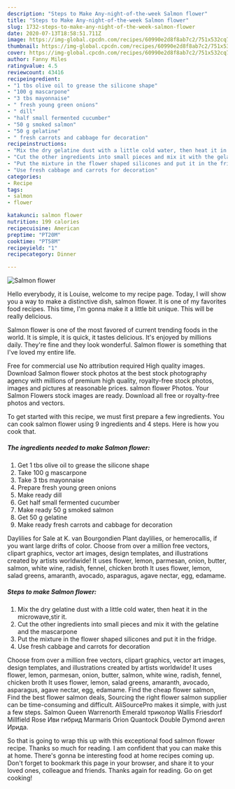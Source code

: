 ```yaml
---
description: "Steps to Make Any-night-of-the-week Salmon flower"
title: "Steps to Make Any-night-of-the-week Salmon flower"
slug: 1732-steps-to-make-any-night-of-the-week-salmon-flower
date: 2020-07-13T18:58:51.711Z
image: https://img-global.cpcdn.com/recipes/60990e2d8f8ab7c2/751x532cq70/salmon-flower-recipe-main-photo.jpg
thumbnail: https://img-global.cpcdn.com/recipes/60990e2d8f8ab7c2/751x532cq70/salmon-flower-recipe-main-photo.jpg
cover: https://img-global.cpcdn.com/recipes/60990e2d8f8ab7c2/751x532cq70/salmon-flower-recipe-main-photo.jpg
author: Fanny Miles
ratingvalue: 4.5
reviewcount: 43416
recipeingredient:
- "1 tbs olive oil to grease the silicone shape"
- "100 g mascarpone"
- "3 tbs mayonnaise"
- " fresh young green onions"
- " dill"
- "half small fermented cucumber"
- "50 g smoked salmon"
- "50 g gelatine"
- " fresh carrots and cabbage for decoration"
recipeinstructions:
- "Mix the dry gelatine dust with a little cold water, then heat it in the microwave,stir it."
- "Cut the other ingredients into small pieces and mix it with the gelatine and the mascarpone"
- "Put the mixture in the flower shaped silicones and put it in the fridge."
- "Use fresh cabbage and carrots for decoration"
categories:
- Recipe
tags:
- salmon
- flower

katakunci: salmon flower 
nutrition: 199 calories
recipecuisine: American
preptime: "PT20M"
cooktime: "PT58M"
recipeyield: "1"
recipecategory: Dinner

---
```



![Salmon flower](https://img-global.cpcdn.com/recipes/60990e2d8f8ab7c2/751x532cq70/salmon-flower-recipe-main-photo.jpg)

Hello everybody, it is Louise, welcome to my recipe page. Today, I will show you a way to make a distinctive dish, salmon flower. It is one of my favorites food recipes. This time, I'm gonna make it a little bit unique. This will be really delicious.

Salmon flower is one of the most favored of current trending foods in the world. It is simple, it is quick, it tastes delicious. It's enjoyed by millions daily. They're fine and they look wonderful. Salmon flower is something that I've loved my entire life.

Free for commercial use No attribution required High quality images. Download Salmon flower stock photos at the best stock photography agency with millions of premium high quality, royalty-free stock photos, images and pictures at reasonable prices. salmon flower Photos. Your Salmon Flowers stock images are ready. Download all free or royalty-free photos and vectors.


To get started with this recipe, we must first prepare a few ingredients. You can cook salmon flower using 9 ingredients and 4 steps. Here is how you cook that.

<!--inarticleads1-->

##### The ingredients needed to make Salmon flower:

1. Get 1 tbs olive oil to grease the silicone shape
1. Take 100 g mascarpone
1. Take 3 tbs mayonnaise
1. Prepare  fresh young green onions
1. Make ready  dill
1. Get half small fermented cucumber
1. Make ready 50 g smoked salmon
1. Get 50 g gelatine
1. Make ready  fresh carrots and cabbage for decoration


Daylilies for Sale at K. van Bourgondien Plant daylilies, or hemerocallis, if you want large drifts of color. Choose from over a million free vectors, clipart graphics, vector art images, design templates, and illustrations created by artists worldwide! It uses flower, lemon, parmesan, onion, butter, salmon, white wine, radish, fennel, chicken broth It uses flower, lemon, salad greens, amaranth, avocado, asparagus, agave nectar, egg, edamame. 

<!--inarticleads2-->

##### Steps to make Salmon flower:

1. Mix the dry gelatine dust with a little cold water, then heat it in the microwave,stir it.
1. Cut the other ingredients into small pieces and mix it with the gelatine and the mascarpone
1. Put the mixture in the flower shaped silicones and put it in the fridge.
1. Use fresh cabbage and carrots for decoration


Choose from over a million free vectors, clipart graphics, vector art images, design templates, and illustrations created by artists worldwide! It uses flower, lemon, parmesan, onion, butter, salmon, white wine, radish, fennel, chicken broth It uses flower, lemon, salad greens, amaranth, avocado, asparagus, agave nectar, egg, edamame. Find the cheap flower salmon, Find the best flower salmon deals, Sourcing the right flower salmon supplier can be time-consuming and difficult. AliSourcePro makes it simple, with just a few steps. Salmon Queen Warrenorth Emerald триколор Wallis Friesdorf Millfield Rose Иви гибрид Marmaris Orion Quantock Double Dymond ангел Ирида. 

So that is going to wrap this up with this exceptional food salmon flower recipe. Thanks so much for reading. I am confident that you can make this at home. There's gonna be interesting food at home recipes coming up. Don't forget to bookmark this page in your browser, and share it to your loved ones, colleague and friends. Thanks again for reading. Go on get cooking!
